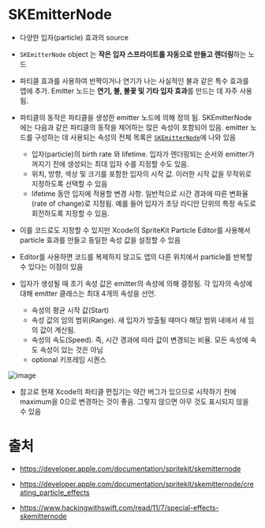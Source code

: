 # SKEmitterNode

- 다양한 입자(particle) 효과의 source
- `SKEmitterNode` object 는 **작은 입자 스프라이트를 자동으로 만들고 렌더링**하는 노드
- 파티클 효과를 사용하여 반짝이거나 연기가 나는 사실적인 불과 같은 특수 효과를 앱에 추가. Emitter 노드는 **연기, 불, 불꽃 및 기타 입자 효과**를 만드는 데 자주 사용됨.  
- 파티클의 동작은 파티클을 생성한 emitter 노드에 의해 정의 됨. SKEmitterNode에는 다음과 같은 파티클의 동작을 제어하는 많은 속성이 포함되어 있음. emitter 노드를 구성하는 데 사용되는 속성의 전체 목록은 [`SKEmitterNode`](https://developer.apple.com/documentation/spritekit/skemitternode)에 나와 있음
  - 입자(particle)의 birth rate 와 lifetime. 입자가 렌더링되는 순서와 emitter가 꺼지기 전에 생성되는 최대 입자 수를 지정할 수도 있음.
  - 위치, 방향, 색상 및 크기를 포함한 입자의 시작 값. 이러한 시작 값을 무작위로 지정하도록 선택할 수 있음
  - lifetime 동안 입자에 적용할 변경 사항. 일반적으로 시간 경과에 따른 변화율(rate of change)로 지정됨. 예를 들어 입자가 초당 라디안 단위의 특정 속도로 회전하도록 지정할 수 있음. 

- 이를 코드로도 지정할 수 있지만 Xcode의 SpriteKit Particle Editor를 사용해서 particle 효과를 만들고 동일한 속성 값을 설정할 수 있음
- Editor를 사용하면 코드를 복제하지 않고도 앱의 다른 위치에서 particle를 반복할 수 있다는 이점이 있음

- 입자가 생성될 때 초기 속성 값은 emitter의 속성에 의해 결정됨. 각 입자의 속성에 대해 emitter 클래스는 최대 4개의 속성을 선언.
  - 속성의 평균 시작 값(Start)
  - 속성 값의 임의 범위(Range). 새 입자가 방출될 때마다 해당 범위 내에서 새 임의 값이 계산됨.
  - 속성의 속도(Speed). 즉, 시간 경과에 따라 값이 변경되는 비율. 모든 속성에 속도 속성이 있는 것은 아님
  - optional 키프레임 시퀀스

![image](https://user-images.githubusercontent.com/20410193/173630608-589782dc-cc97-4dd1-b1b1-350e879b5409.png)


- 참고로 현재 Xcode의 파티클 편집기는 약간 버그가 있으므로 시작하기 전에 maximum을 0으로 변경하는 것이 좋음. 그렇지 않으면 아무 것도 표시되지 않을 수 있음

# 출처

- https://developer.apple.com/documentation/spritekit/skemitternode

- https://developer.apple.com/documentation/spritekit/skemitternode/creating_particle_effects
- https://www.hackingwithswift.com/read/11/7/special-effects-skemitternode
